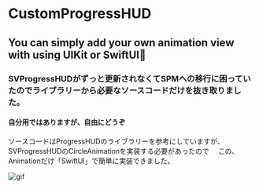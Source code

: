 # CustomProgressHUD
## You can simply add your own animation view with using UIKit or SwiftUI🚀
### SVProgressHUDがずっと更新されなくてSPMへの移行に困っていたのでライブラリーから必要なソースコードだけを抜き取りました。

#### 自分用ではありますが、自由にどうぞ

ソースコードはProgressHUDのライブラリーを参考にしていますが、SVProgressHUDのCircleAnimationを実装する必要があったので　
この、Animationだけ「SwiftUI」で簡単に実装できました。

![gif](https://media.giphy.com/media/9zOzk2BgWnse91UJNJ/giphy.gif)
